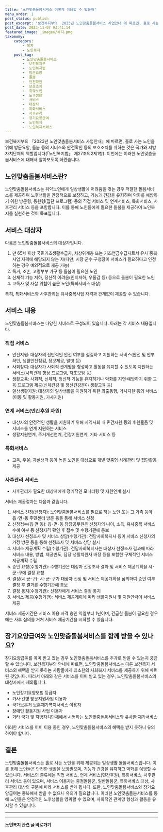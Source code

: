 ```yaml
---
title: '노인맞춤돌봄서비스 어떻게 이용할 수 있을까'
menu_order: 1
post_status: publish
post_excerpt: '보건복지부의  2023년 노인맞춤돌봄서비스 사업안내 에 따르면, 홀로 사는 노인을 위해 방문요양, 돌봄 등의 서비스와 안전확인 등의 보호조치를 취하는 것은 국가와 지방자치단체의 역할입니다  노인복지법  제27조의2제1항 . 이번에는 이러한 노인맞춤돌봄서비스에 대해서 알아보도록 하겠습니다.'
post_date: 2023-11-07 03:41:14
featured_image: _images/복지.png
taxonomy:
    category:
        - 복지
        - 노인복지
    post_tag:
        - 노인맞춤돌봄서비스
        -  보건복지부
        -  노인복지법
        -  방문요양
        -  돌봄
        -  안전확인
        -  보호조치
        -  취약노인
        -  노후생활
        -  서비스
        -  대상자
        -  특화서비스
        -  사후관리
        -  장기요양급여
        -  노인복지
        -  노인복지서비스
---
```



보건복지부의 『2023년 노인맞춤돌봄서비스 사업안내』에 따르면, 홀로 사는 노인을 위해 방문요양, 돌봄 등의 서비스와 안전확인 등의 보호조치를 취하는 것은 국가와 지방자치단체의 역할입니다(「노인복지법」 제27조의2제1항). 이번에는 이러한 노인맞춤돌봄서비스에 대해서 알아보도록 하겠습니다.

## 노인맞춤돌봄서비스란?

노인맞춤돌봄서비스는 취약노인에게 일상생활에 어려움을 겪는 경우 적절한 돌봄서비스를 제공하여 노후생활을 안정적으로 보장하고, 기능과 건강을 유지하며 악화를 예방하기 위한 방문형, 통원형(집단 프로그램) 등의 직접 서비스 및 연계서비스, 특화서비스, 사후관리 서비스 등을 포함합니다. 이를 통해 노인들에게 필요한 돌봄을 제공하여 노인복지를 실현하는 것이 목표입니다.

## 서비스 대상자

다음은 노인맞춤돌봄서비스의 대상자입니다.

1. 만 65세 이상 국민기초생활수급자, 차상위계층 또는 기초연금수급자로서 유사 중복사업 자격에 해당되지 않는 자(다만, 시장·군수·구청장이 서비스가 필요하다고 인정하는 경우 예외적으로 제공 가능)
2. 독거, 조손, 고령부부 가구 등 돌봄이 필요한 노인
3. 신체적 기능 저하, 정신적 어려움(인지저하, 우울감 등) 등으로 돌봄이 필요한 노인
4. 고독사 및 자살 위험이 높은 노인(특화서비스 대상)

특히, 특화서비스와 사후관리는 유사중복사업 자격과 관계없이 제공할 수 있습니다.

## 서비스 내용

노인맞춤돌봄서비스는 다양한 서비스로 구성되어 있습니다. 아래는 각 서비스 내용입니다.

### 직접 서비스

- 안전지원: 대상자의 전반적인 안전 여부를 점검하고 지원하는 서비스(안전 및 안부 확인, 생활안전점검, 정보제공, 말벗 등)
- 사회참여: 대상자가 사회적 관계망을 형성하고 활동을 유지할 수 있도록 지원하는 서비스(사회관계 향상 프로그램, 자조모임 등)
- 생활교육: 사회적, 신체적, 정신적 기능을 유지하거나 악화를 지연·예방하기 위한 교육·프로그램 제공(신체건강 및 정신건강분야 생활교육 등)
- 일상생활지원: 대상자의 일상생활을 지원하기 위한 외출동행, 가사지원 등의 서비스(이동 및 활동지원, 가사지원)

### 연계 서비스(민간후원 자원)

- 대상자의 안정적인 생활을 지원하기 위해 지역사회 내 민간자원 등의 후원물품 및 서비스를 연계 지원하는 서비스
- 생활지원연계, 주거개선연계, 건강지원연계, 기타 서비스 등

### 특화서비스

- 고독, 우울, 자살생각 등이 높은 노인을 대상으로 개별 맞춤형 사례관리 및 집단활동 제공

### 사후관리 서비스

- 사후관리가 필요한 대상자에게 정기적인 모니터링 및 자원연계 실시

서비스 제공절차는 다음과 같습니다.

1. 서비스 신청(신청자): 노인맞춤돌봄서비스를 필요로 하는 노인 또는 그 가족 등이 읍･면･동 주민센터 방문 등을 통해 서비스 신청
2. 신청접수(읍·면·동): 읍･면･동 담당공무원은 신청자의 나이, 소득, 유사중복 서비스 수혜 여부 등 신청자격 확인 후 접수 및 수행기관에 통보
3. 대상자 선정조사 및 서비스 상담(수행기관): 전담사회복지사 등이 서비스 신청자의 가정 방문 등을 통해 선정조사 및 서비스 상담 실시
4. 서비스 제공계획 수립(수행기관): 전담사회복지사는 대상자 선정조사 결과에 따라 서비스 내용, 방법, 제공빈도, 담당 생활지원사 배정 등을 포함한 구체적인 서비스 제공계획 수립
5. 승인 요청(수행기관): 수행기관은 대상자 선정조사 결과 및 서비스 제공계획을 시･군･구에 결정 요청
6. 결정(시·군·구): 시･군･구가 대상자 선정 및 서비스 제공계획을 심의하여 승인 여부 결정 후 결과를 수행기관에 통보
7. 결정 통지(수행기관): 신청자에게 서비스 결정 통지
8. 서비스 제공(수행기관): 서비스 제공계획에 따라 생활지원사 및 지원인력이 서비스 제공

서비스 제공기간은 서비스 이용 자격 승인 익일부터 1년이며, 긴급한 돌봄이 필요한 경우에는 사후 심의를 거쳐 서비스 제공기간을 시작할 수 있습니다.

## 장기요양급여와 노인맞춤돌봄서비스를 함께 받을 수 있나요?

장기요양급여를 이미 받고 있는 경우 노인맞춤돌봄서비스를 추가로 받을 수 있는지 궁금할 수 있습니다. 보건복지부의 안내에 따르면, 노인맞춤돌봄서비스는 다른 보건복지 서비스의 혜택을 받지 못하는 사람들에게 최소한의 사회복지 서비스를 제공하기 위해 마련된 것입니다. 따라서 아래와 같은 서비스를 이미 받고 있는 경우, 노인맞춤돌봄서비스의 대상자에서 제외됩니다.

- 노인장기요양보험 등급자
- 가사·간병 방문지원사업 이용자
- 국가보훈처 보훈재가복지서비스 이용자
- 장애인 활동지원 사업 이용자
- 기타 국가 및 지방자치단체에서 시행하는 노인맞춤돌봄서비스와 유사한 재가서비스

이러한 서비스를 이미 이용 중인 경우, 노인맞춤돌봄서비스의 혜택을 받지 못하니 유의하여야 합니다.

## 결론

노인맞춤돌봄서비스는 홀로 사는 노인을 위해 제공되는 일상생활 돌봄서비스입니다. 이를 통해 노인들은 안전한 생활을 보장받으며, 기능과 건강을 유지하고 악화를 예방할 수 있습니다. 서비스의 종류에는 직접 서비스, 연계 서비스(민간후원), 특화서비스, 사후관리 서비스 등이 있으며, 서비스 이용자는 중점돌봄군, 일반돌봄군, 특화서비스 대상, 사후관리 대상의 구분에 따라 서비스를 받게 됩니다. 또한, 노인맞춤돌봄서비스와 장기요양급여는 중복해서 받을 수 없으니 유의가 필요합니다. 이러한 노인맞춤돌봄서비스를 통해 노인들은 안정적인 노후생활을 영위할 수 있으며, 사회적인 관계망 형성과 활동을 유지할 수 있습니다.

---

<!-- wp:separator -->
<hr class="wp-block-separator has-alpha-channel-opacity"/>
<!-- /wp:separator -->

<!-- wp:group {"backgroundColor":"base","layout":{"type":"constrained"}} -->
<div class="wp-block-group has-base-background-color has-background"><!-- wp:paragraph {"align":"center","fontSize":"medium"} -->
<p class="has-text-align-center has-large-font-size"><strong>노인복지 관련 글 바로가기</strong></p>
<!-- /wp:paragraph -->


<!-- wp:latest-posts
{"categories":[{"id":15998,"count":19,"description":"","link":"https://uknowlaw.com/category/%eb%85%b8%ec%9d%b8%eb%b3%b5%ec%a7%80/","name":"노인복지","slug":"노인복지","taxonomy":"category","parent":0,"meta":[],"_links":{"self":[{"href":"https://uknowlaw.com/wp-json/wp/v2/categories/15998"}],"collection":[{"href":"https://uknowlaw.com/wp-json/wp/v2/categories"}],"about":[{"href":"https://uknowlaw.com/wp-json/wp/v2/taxonomies/category"}],"wp:post_type":[{"href":"https://uknowlaw.com/wp-json/wp/v2/posts?categories=15998"}],"curies":[{"name":"wp","href":"https://api.w.org/{rel}","templated":true}]}}],"postsToShow":100,"excerptLength":28,"postLayout":"grid","columns":2,"featuredImageAlign":"left","featuredImageSizeSlug":"large","fontSize":"small"} /--></div>
<!-- /wp:group -->
